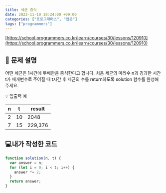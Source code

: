 ```yaml
---
title: 세균 증식
date: 2022-11-10 18:24:00 +09:00
categories: ["프로그래머스", "입문"]
tags: ["programmers"]
---
```


[https://school.programmers.co.kr/learn/courses/30/lessons/120910](https://school.programmers.co.kr/learn/courses/30/lessons/120910)

## 📔 문제 설명

어떤 세균은 1시간에 두배만큼 증식한다고 합니다. 처음 세균의 마리수 n과 경과한 시간 t가 매개변수로 주어질 때 t시간 후 세균의 수를 return하도록 solution 함수를 완성해주세요.

💡 입출력 예

| n   | t   | result  |
| --- | --- | ------- |
| 2   | 10  | 2048    |
| 7   | 15  | 229,376 |

## 💻내가 작성한 코드

```js
function solution(n, t) {
  var answer = n;
  for (let i = 0; i < t; i++) {
    answer *= 2;
  }
  return answer;
}
```
